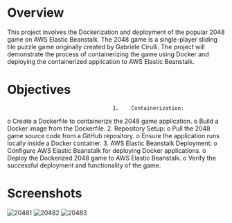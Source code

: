 # Overview
This project involves the Dockerization and deployment of the popular 2048 game on AWS Elastic Beanstalk. The 2048 game is a single-player sliding tile puzzle game originally created by Gabriele Cirulli. The project will demonstrate the process of containerizing the game using Docker and deploying the containerized application to AWS Elastic Beanstalk.
# Objectives
                                      1.	Containerization:
o	Create a Dockerfile to containerize the 2048 game application.
o	Build a Docker image from the Dockerfile.
2.	Repository Setup:
 o	Pull the 2048 game source code from a GitHub repository.
 o	Ensure the application runs locally inside a Docker container.
3.	AWS Elastic Beanstalk Deployment:
 o	Configure AWS Elastic Beanstalk for deploying Docker applications.
 o	Deploy the Dockerized 2048 game to AWS Elastic Beanstalk.
 o	Verify the successful deployment and functionality of the game.
# Screenshots
![20481](https://github.com/Tanmayyy209/DockerizationOf_2048_Game/assets/114731714/ecdd3def-476d-4abb-b9f2-055b4b9c2085)
![20482](https://github.com/Tanmayyy209/DockerizationOf_2048_Game/assets/114731714/571f6710-8ed8-4b28-9b52-c4b147466497)
![20483](https://github.com/Tanmayyy209/DockerizationOf_2048_Game/assets/114731714/405cbac0-e4b0-4b3a-9f73-d4c173e87cb4)




